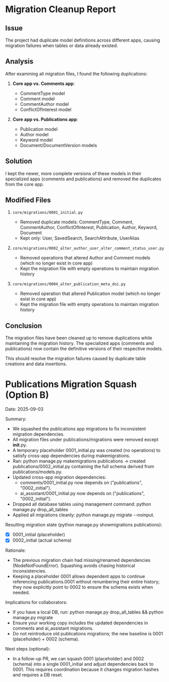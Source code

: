 # Migration Cleanup Report

## Issue
The project had duplicate model definitions across different apps, causing migration failures when tables or data already existed.

## Analysis
After examining all migration files, I found the following duplications:

1. **Core app vs. Comments app**:
   - CommentType model
   - Comment model
   - CommentAuthor model
   - ConflictOfInterest model

2. **Core app vs. Publications app**:
   - Publication model
   - Author model
   - Keyword model
   - Document/DocumentVersion models

## Solution
I kept the newer, more complete versions of these models in their specialized apps (comments and publications) and removed the duplicates from the core app.

## Modified Files

1. `core/migrations/0001_initial.py`
   - Removed duplicate models: CommentType, Comment, CommentAuthor, ConflictOfInterest, Publication, Author, Keyword, Document
   - Kept only: User, SavedSearch, SearchAttribute, UserAlias

2. `core/migrations/0002_alter_author_user_alter_comment_status_user.py`
   - Removed operations that altered Author and Comment models (which no longer exist in core app)
   - Kept the migration file with empty operations to maintain migration history

3. `core/migrations/0004_alter_publication_meta_doi.py`
   - Removed operation that altered Publication model (which no longer exist in core app)
   - Kept the migration file with empty operations to maintain migration history

## Conclusion
The migration files have been cleaned up to remove duplications while maintaining the migration history. The specialized apps (comments and publications) now contain the definitive versions of their respective models.

This should resolve the migration failures caused by duplicate table creations and data insertions.
# Publications Migration Squash (Option B)

Date: 2025-09-03

Summary:
- We squashed the publications app migrations to fix inconsistent migration dependencies.
- All migration files under publications/migrations were removed except __init__.py.
- A temporary placeholder 0001_initial.py was created (no operations) to satisfy cross-app dependencies during makemigrations.
- Ran: python manage.py makemigrations publications → created publications/0002_initial.py containing the full schema derived from publications/models.py.
- Updated cross-app migration dependencies:
  - comments/0001_initial.py now depends on ("publications", "0002_initial").
  - ai_assistant/0001_initial.py now depends on ("publications", "0002_initial").
- Dropped all database tables using management command: python manage.py drop_all_tables
- Applied all migrations cleanly: python manage.py migrate --noinput.

Resulting migration state (python manage.py showmigrations publications):
- [X] 0001_initial (placeholder)
- [X] 0002_initial (actual schema)

Rationale:
- The previous migration chain had missing/renamed dependencies (NodeNotFoundError). Squashing avoids chasing historical inconsistencies.
- Keeping a placeholder 0001 allows dependent apps to continue referencing publications.0001 without renumbering their entire history; they now explicitly point to 0002 to ensure the schema exists when needed.

Implications for collaborators:
- If you have a local DB, run: python manage.py drop_all_tables && python manage.py migrate
- Ensure your working copy includes the updated dependencies in comments and ai_assistant migrations.
- Do not reintroduce old publications migrations; the new baseline is 0001 (placeholder) + 0002 (schema).

Next steps (optional):
- In a follow-up PR, we can squash 0001 (placeholder) and 0002 (schema) into a single 0001_initial and adjust dependencies back to 0001. This requires coordination because it changes migration hashes and requires a DB reset.
